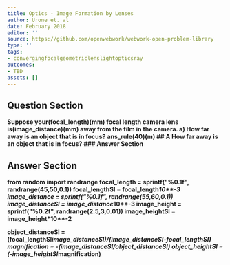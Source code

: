 ```yaml
---
title: Optics - Image Formation by Lenses
author: Urone et. al
date: February 2018
editor: ''
source: https://github.com/openwebwork/webwork-open-problem-library
type: ''
tags:
- convergingfocalgeometriclenslightopticsray
outcomes:
- TBD
assets: []
---
```


## Question Section 

<b>
Suppose your(focal_length)(mm) focal length camera lens is(image_distance)(mm) away from the film in the camera.
a) How far away is an object that is in focus? 
ans_rule(40)(m)
## A
How far away is an object that is in focus? 
### Answer Section


## Answer Section

from random import randrange
focal_length = sprintf("%0.1f", randrange(45,50,0.1))
focal_lengthSI = focal_length*10**-3
image_distance = sprintf("%0.1f", randrange(55,60,0.1))
image_distanceSI = image_distance*10**-3
image_height = sprintf("%0.2f", randrange(2.5,3,0.01))
image_heightSI = image_height*10**-2

object_distanceSI = (focal_lengthSI*image_distanceSI)/(image_distanceSI-focal_lengthSI)
magnification = -(image_distanceSI/object_distanceSI)
object_heightSI = (-image_heightSI*magnification)